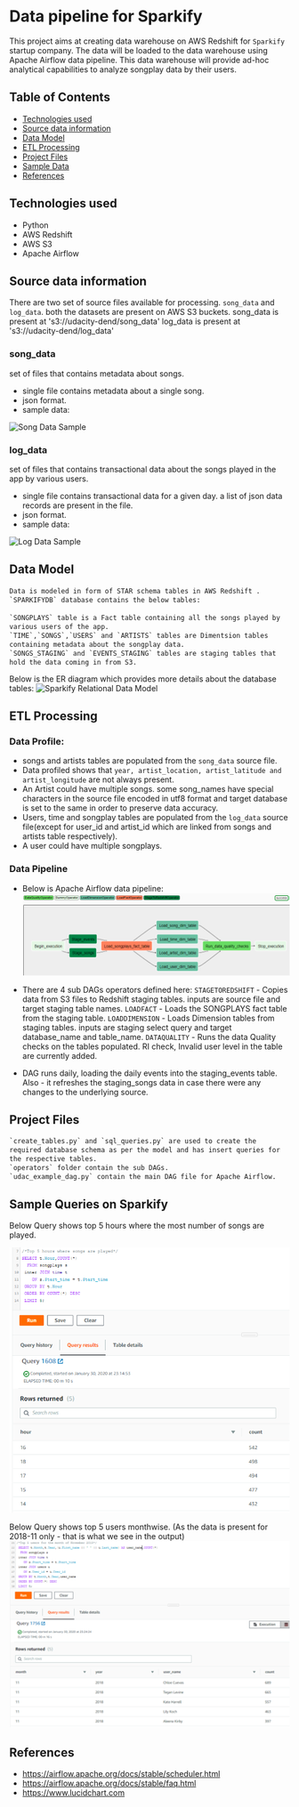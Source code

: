 # Data pipeline for Sparkify

This project aims at creating data warehouse on AWS Redshift for `Sparkify` startup company. The data will be loaded to the data warehouse using Apache Airflow data pipeline. This data warehouse will provide ad-hoc analytical capabilities to analyze songplay data by their users.

## Table of Contents

- [Technologies used](#Technologies-used)
- [Source data information](#Source-data-information)
- [Data Model](#Data-Model)
- [ETL Processing](#ETL-Processing)
- [Project Files](#Project-Files)
- [Sample Data](#Sample-Queries-on-Sparkify)
- [References](#References)

## Technologies used

- Python
- AWS Redshift
- AWS S3
- Apache Airflow

## Source data information

There are two set of source files available for processing. `song_data` and `log_data`.
both the datasets are present on AWS S3 buckets.
song_data is present at 's3://udacity-dend/song_data'
log_data is present at 's3://udacity-dend/log_data'

### song_data
set of files that contains metadata about songs.
- single file contains metadata about a single song.
- json format.
- sample data:

![Song Data Sample](https://www.lucidchart.com/publicSegments/view/edf0ddcc-868e-42a5-8942-bfad22f20fc0/image.png)


### log_data
set of files that contains transactional data about the songs played in the app by various users.
- single file contains transactional data for a given day. a list of json data records are present in the file.
- json format.
- sample data:

![Log Data Sample](https://www.lucidchart.com/publicSegments/view/a60a0666-5cf8-4ab8-a575-b6b64bb6c598/image.png)


## Data Model
    Data is modeled in form of STAR schema tables in AWS Redshift .
    `SPARKIFYDB` database contains the below tables:

    `SONGPLAYS` table is a Fact table containing all the songs played by various users of the app.
    `TIME`,`SONGS`,`USERS` and `ARTISTS` tables are Dimentsion tables containing metadata about the songplay data.
    `SONGS_STAGING` and `EVENTS_STAGING` tables are staging tables that hold the data coming in from S3.
    
Below is the ER diagram which provides more details about the database tables:
![Sparkify Relational Data Model](https://www.lucidchart.com/publicSegments/view/6b022f3c-4036-4f3a-8855-40d502463dc3/image.jpeg)

## ETL Processing

### Data Profile:

* songs and artists tables are populated from the `song_data` source file. 
* Data profiled shows that `year, artist_location, artist_latitude and artist_longitude` are not always present. 
* An Artist could have multiple songs. some song_names have special characters in the source file encoded in utf8 format and target database is set to the same in order to preserve data accuracy. 
* Users, time and songplay tables are populated from the `log_data` source file(except for user_id and artist_id which are linked from songs and artists table respectively).
* A user could have multiple songplays.

### Data Pipeline
* Below is Apache Airflow data pipeline:
![](SPARKIFY_AIRFLOW.PNG)

* There are 4 sub DAGs operators defined here:
`STAGETOREDSHIFT` - Copies data from S3 files to Redshift staging tables. inputs are source file and target staging table names.
`LOADFACT` - Loads the SONGPLAYS fact table from the staging table. 
`LOADDIMENSION` - Loads Dimension tables from staging tables. inputs are staging select query and target database_name and table_name.
`DATAQUALITY` - Runs the data Quality checks on the tables populated. RI check, Invalid user level in the table are currently added.

* DAG runs daily, loading the daily events into the staging_events table. Also - it refreshes the staging_songs data in case there were any changes to the underlying source.

## Project Files
    `create_tables.py` and `sql_queries.py` are used to create the required database schema as per the model and has insert queries for the respective tables.
    `operators` folder contain the sub DAGs.
    `udac_example_dag.py` contain the main DAG file for Apache Airflow.
    
## Sample Queries on Sparkify
Below Query shows top 5 hours where the most number of songs are played.

![](top-5-hours-songplay.PNG)

Below Query shows top 5 users monthwise. (As the data is present for 2018-11 only - that is what we see in the output)
![](top-5-users.PNG)

## References

* https://airflow.apache.org/docs/stable/scheduler.html
* https://airflow.apache.org/docs/stable/faq.html
* https://www.lucidchart.com